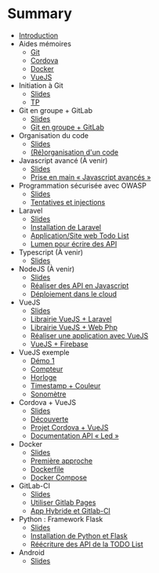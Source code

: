 # Summary

- [Introduction](README.md)
- Aides mémoires
  - [Git](cheatsheets/git/README.md)
  - [Cordova](cheatsheets/cordova/README.md)
  - [Docker](cheatsheets/docker/README.md)
  - [VueJS](cheatsheets/vuejs/README.md)
- Initiation à Git
  - [Slides](https://c4software.github.io/bts-sio/cours/sources/revealjs/index.html?source=git)
  - [TP](tp/git_initiation/README.md)
- Git en groupe + GitLab
  - [Slides](https://c4software.github.io/bts-sio/cours/sources/revealjs/index.html?source=gitlab)
  - [Git en groupe + GitLab](tp/gitlab/README.md)
- Organisation du code
  - [Slides](https://c4software.github.io/bts-sio/cours/sources/revealjs/index.html?source=organisations)
  - [(Ré)organisation d'un code](tp/organisation/introduction.md)
- Javascript avancé (À venir)
  - [Slides](https://c4software.github.io/bts-sio/cours/sources/revealjs/index.html?source=javascript_avancés)
  - [Prise en main « Javascript avancés »](tp/javascript_avancés/introduction.md)
- Programmation sécurisée avec OWASP
  - [Slides](https://c4software.github.io/bts-sio/cours/sources/revealjs/index.html?source=securite_applications)
  - [Tentatives et injections](tp/securite/README.md)
- Laravel
  - [Slides](https://c4software.github.io/bts-sio/cours/sources/revealjs/index.html?source=laravel)
  - [Installation de Laravel](tp/laravel/introduction.md)
  - [Application/Site web Todo List](tp/laravel/application_todo_list.md)
  - [Lumen pour écrire des API](tp/laravel/creation_api.md)
- Typescript (À venir)
  - [Slides](https://c4software.github.io/bts-sio/cours/sources/revealjs/index.html?source=typescript)
- NodeJS  (À venir)
  - [Slides](https://c4software.github.io/bts-sio/cours/sources/revealjs/index.html?source=nodejs)
  - [Réaliser des API en Javascript](tp/nodejs/api.md)
  - [Déploiement dans le cloud](tp/nodejs/firebase.md)
- VueJS
  - [Slides](https://c4software.github.io/bts-sio/cours/sources/revealjs/index.html?source=vuejs)
  - [Librairie VueJS + Laravel](tp/vuejs/tp1-vuejs-laravel-api.md)
  - [Librairie VueJS + Web Php](tp/vuejs/tp1.md)
  - [Réaliser une application avec VueJS](tp/vuejs/tp2.md)
  - [VueJS + Firebase](tp/vuejs/firebase-vuejs.md)
- VueJS exemple
  - [Démo 1](https://c4software.github.io/bts-sio/demo/vuejs/demo1/index.html)
  - [Compteur](https://c4software.github.io/bts-sio/demo/vuejs/counter/index.html)
  - [Horloge](https://c4software.github.io/bts-sio/demo/vuejs/clock/index.html)
  - [Timestamp + Couleur](https://c4software.github.io/bts-sio/demo/vuejs/timestamp-color/index.html)
  - [Sonomètre](https://c4software.github.io/bts-sio/demo/vuejs/sound/index.html)
- Cordova + VueJS
  - [Slides](https://c4software.github.io/bts-sio/cours/sources/revealjs/index.html?source=cordova)
  - [Découverte](tp/cordova/decouverte.md)
  - [Projet Cordova + VueJS](tp/cordova/vuejs_cordova.md)
  - [Documentation API « Led »](tp/api/doc_api_led.md)
- Docker
  - [Slides](https://rawgit.com/c4software/bts/master/cours/docker/)
  - [Première approche](tp/docker/introduction.md)
  - [Dockerfile](tp/docker/dockerfile.md)
  - [Docker Compose](tp/docker/docker_compose.md)
- GitLab-CI
  - [Slides](https://c4software.github.io/bts-sio/cours/sources/revealjs/index.html?source=gitlabci)
  - [Utiliser Gitlab Pages](tp/ci/pages.md)
  - [App Hybride et Gitlab-CI](tp/ci/ci-hybride.md)
- Python : Framework Flask
  - [Slides](https://c4software.github.io/bts-sio/cours/sources/revealjs/index.html?source=python)
  - [Installation de Python et Flask](./tp/python/flask.md)
  - [Réécriture des API de la TODO List](./tp/python/flask_todolist_api.md)
- Android
  - [Slides](https://c4software.github.io/bts-sio/cours/sources/revealjs/index.html?source=android)
